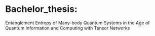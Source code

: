 # Bachelor_thesis:
Entanglement Entropy of Many-body Quantum Systems in the Age of Quantum Information and Computing with Tensor Networks
